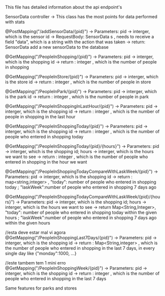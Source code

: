 
This file has detailed information about the api endpoint's

SensorData controller -> This class has the most points for data performed with stats

@PostMapping("/addSensorData/{pid}") 
  -> Parameters: pid -> interger, which is the  sensor id
  -> RequestBody: SensorData s , needs to receive a field "data", which is a string with the action that was taken 
  -> return:  SensorData  add a new sensorData to the database

@GetMapping("/PeopleInShopping/{pid}")
  -> Parameters: pid -> interger, which is the  shopping id
  -> return : integer , which is the number of people in shopping

@GetMapping("/PeopleInStore/{pid}")
  -> Parameters: pid -> interger, which is the  store id
  -> return : integer , which is the number of people in store

 @GetMapping("/PeopleInPark/{pid}")
  -> Parameters: pid -> interger, which is the park id
  -> return : integer , which is the number of people in park

@GetMapping("/PeopleInShoppingInLastHour/{pid}")
  -> Parameters: pid -> interger, which is the  shopping id
  -> return : integer , which is the number of people in shopping in the last hour
  
@GetMapping("/PeopleInShoppingToday/{pid}")
  -> Parameters: pid -> interger, which is the  shopping id
  -> return : integer , which is the number of people who entered in shopping today
 
@GetMapping("/PeopleInShoppingToday/{pid}/{hours}")
  -> Parameters: pid -> interger, which is the  shopping id; hours ->  interger, which is the  hours we want to see 
  -> return : integer , which is the number of people who entered in shopping in the  hour we want 

@GetMapping("/PeopleInShoppingTodayCompareWithLaskWeek/{pid}")
  -> Parameters: pid -> interger, which is the  shopping id
  -> return : map<string,integer> , "today":  number of people who entered in shopping today ; "laskWeek":number of people who entered in shopping 7 days ago

@GetMapping("/PeopleInShoppingTodayCompareWithLaskWeek/{pid}/{hours}")
  -> Parameters: pid -> interger, which is the  shopping id; hours ->  interger, which is the  hours we want to see 
  -> return  Map<String,Integer>,  "today":  number of people who entered in shopping today within the given hours ; "laskWeek":number of people who entered in shopping 7 days ago within the given hours
 
 //esta deve estar mal vi agora 
@GetMapping("/PeopleInShoppingLast7Days/{pid}")
  -> Parameters: pid -> interger, which is the  shopping id
  -> return : Map<String,integer> , which is the number of people who entered in shopping in the last 7 days, in every single day like {"monday":1000, ...}

//este tambem tem 1 mini erro 
@GetMapping("/PeopleInShoppingWeek/{pid}")
  -> Parameters: pid -> interger, which is the  shopping id
  -> return : integer , which is the number of people who entered in shopping in the last 7 days 
  

Same features  for parks and stores
  
  
  
